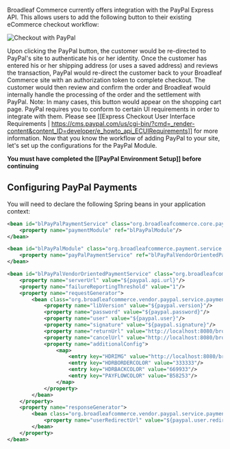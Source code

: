 Broadleaf Commerce currently offers integration with the PayPal Express API. This allows users to add the following button to their existing eCommerce checkout workflow:

![Checkout with PayPal](https://www.paypal.com/en_US/i/btn/btn_xpressCheckout.gif)
 
Upon clicking the PayPal button, the customer would be re-directed to PayPal's site to authenticate his or her identity. Once the customer has entered his or her shipping address (or uses a saved address) and reviews the transaction, PayPal would re-direct the customer back to your Broadleaf Commerce site with an authorization token to complete checkout. The customer would then review and confirm the order and Broadleaf would internally handle the processing of the order and the settlement with PayPal. Note: In many cases, this button would appear on the shopping cart page. PayPal requires you to conform to certain UI requirements in order to integrate with them. Please see [[Express Checkout User Interface Requirements | https://cms.paypal.com/us/cgi-bin/?cmd=_render-content&content_ID=developer/e_howto_api_ECUIRequirements]] for more information.
Now that you know the workflow of adding PayPal to your site, let's set up the configurations for the PayPal Module.

**You must have completed the [[PayPal Environment Setup]] before continuing**

## Configuring PayPal Payments

You will need to declare the following Spring beans in your application context:

```xml
<bean id="blPayPalPaymentService" class="org.broadleafcommerce.core.payment.service.PaymentServiceImpl">
    <property name="paymentModule" ref="blPayPalModule"/>
</bean>

<bean id="blPayPalModule" class="org.broadleafcommerce.payment.service.module.PayPalPaymentModule">
    <property name="payPalPaymentService" ref="blPayPalVendorOrientedPaymentService"/>
</bean>

<bean id="blPayPalVendorOrientedPaymentService" class="org.broadleafcommerce.vendor.paypal.service.payment.PayPalPaymentServiceImpl">
    <property name="serverUrl" value="${paypal.api.url}"/>
    <property name="failureReportingThreshold" value="1"/>
    <property name="requestGenerator">
        <bean class="org.broadleafcommerce.vendor.paypal.service.payment.PayPalRequestGeneratorImpl">
            <property name="libVersion" value="${paypal.version}"/>
            <property name="password" value="${paypal.password}"/>
            <property name="user" value="${paypal.user}"/>
            <property name="signature" value="${paypal.signature}"/>
            <property name="returnUrl" value="http://localhost:8080/broadleafdemo/checkout/paypalProcess.htm"/>
            <property name="cancelUrl" value="http://localhost:8080/broadleafdemo/basket/viewCart.htm"/>
            <property name="additionalConfig">
                <map>
                    <entry key="HDRIMG" value="http://localhost:8080/broadleafdemo/images/havalettaLogo.png"/>
                    <entry key="HDRBORDERCOLOR" value="333333"/>
                    <entry key="HDRBACKCOLOR" value="669933"/>
                    <entry key="PAYFLOWCOLOR" value="B58253"/>
                </map>
            </property>
        </bean>
    </property>
    <property name="responseGenerator">
        <bean class="org.broadleafcommerce.vendor.paypal.service.payment.PayPalResponseGeneratorImpl">
            <property name="userRedirectUrl" value="${paypal.user.redirect.url}"/>
        </bean>
    </property>
</bean>
```